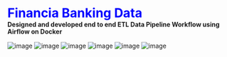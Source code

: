 <div style="padding: 0; margin: 0; line-height: 1.2;">
    <h1 style="margin: 0;"><b><font color='blue'>Financia Banking Data</font></b></h1>
    <p style="margin: 0;"><b>Designed and developed end to end ETL Data Pipeline Workflow using Airflow on Docker</b><br>
</div>

![image](https://github.com/user-attachments/assets/0a385e91-6cd5-4c54-b7c7-3142322d713f)
![image](https://github.com/user-attachments/assets/0e59a575-41c5-4eb3-a8d3-deecb6d15edb)
![image](https://github.com/user-attachments/assets/f50875bf-abc1-4b43-8083-571e80e1328d)
![image](https://github.com/user-attachments/assets/95a05c39-6d79-4694-adae-8b15be56a17f)
![image](https://github.com/user-attachments/assets/1d7ca7bd-cb21-46a1-99d9-b3fda95e8398)
![image](https://github.com/user-attachments/assets/1569dad7-2dc7-44f0-9d33-1245ec2df9ea)





